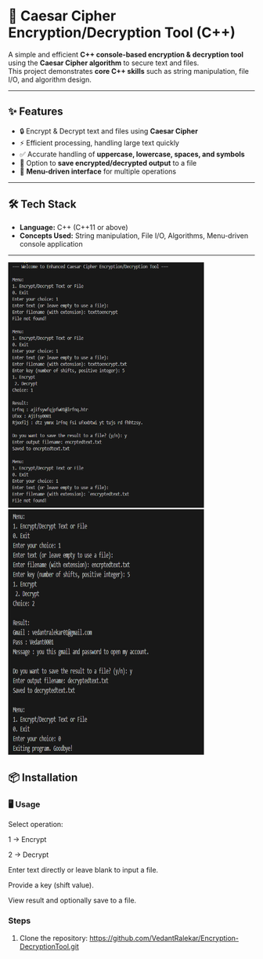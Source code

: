# 🔐 Caesar Cipher Encryption/Decryption Tool (C++)

A simple and efficient **C++ console-based encryption & decryption tool** using the **Caesar Cipher algorithm** to secure text and files.  
This project demonstrates **core C++ skills** such as string manipulation, file I/O, and algorithm design.  

---

## ✨ Features
- 🔒 Encrypt & Decrypt text and files using **Caesar Cipher**  
- ⚡ Efficient processing, handling large text quickly  
- ✅ Accurate handling of **uppercase, lowercase, spaces, and symbols**  
- 💾 Option to **save encrypted/decrypted output** to a file  
- 🎯 **Menu-driven interface** for multiple operations  

---

## 🛠️ Tech Stack
- **Language:** C++ (C++11 or above)  
- **Concepts Used:** String manipulation, File I/O, Algorithms, Menu-driven console application  

---

<p float="left">
   <img src="https://github.com/VedantRalekar/Encryption-DecryptionTool/blob/main/Screenshot%202025-09-20%20165046.png" width="400"height="500"/>
  <img src="https://github.com/VedantRalekar/Encryption-DecryptionTool/blob/main/Screenshot%202025-09-20%20165111.png" width="400"height="500"/>
</p>

## 📦 Installation

### 🖥️ Usage

Select operation:

1 → Encrypt

2 → Decrypt

Enter text directly or leave blank to input a file.

Provide a key (shift value).

View result and optionally save to a file.

### Steps
1. Clone the repository:
https://github.com/VedantRalekar/Encryption-DecryptionTool.git
       
